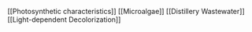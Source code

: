 [[Photosynthetic characteristics]]
[[Microalgae]]
[[Distillery Wastewater]]
[[Light-dependent Decolorization]]
